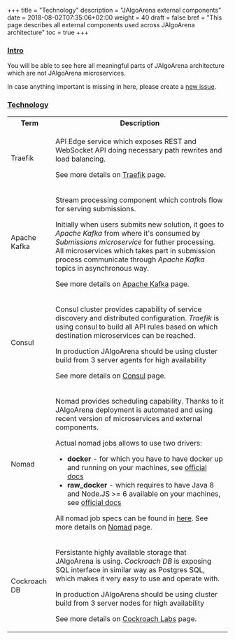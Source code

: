 +++
title = "Technology"
description = "JAlgoArena external components"
date = 2018-08-02T07:35:06+02:00
weight = 40
draft = false
bref = "This page describes all external components used across JAlgoArena architecture"
toc = true
+++

<h3 class="section-head" id="h-intro"><a href="#h-intro">Intro</a></h3>

You will be able to see here all meaningful parts of JAlgoArena architecture which are not JAlgoArena microservices. 

In case anything important is missing in here, please create a [new issue](https://github.com/jalgoarena/JAlgoArena/issues/new).

<h3 class="section-head" id="h-technology"><a href="#h-technology">Technology</a></h3>

<table class="bordered striped">
    <tr>
        <th>Term</th>
        <th>Description</th>
    </tr>
    <tr>
        <td>Traefik</td>
        <td>
            <p>API Edge service which exposes REST and WebSocket API doing necessary path rewrites and load balancing.</p>
            <p>See more details on <a href="https://traefik.io/" target="_blank">Traefik</a> page.</p>
        </td>
    </tr>
    <tr>
        <td>Apache Kafka</td>
        <td>
            <p>Stream processing component which controls flow for serving submissions.</p> 
            <p>
                Initially when users submits new solution, it goes to <em>Apache Kafka</em> from where it's consumed by <em>Submissions microservice</em> for futher processing. 
                All microservices which takes part in submission process communicate through <em>Apache Kafka</em> topics in asynchronous way.
            </p> 
            <p>See more details on <a href="https://kafka.apache.org/" target="_blank">Apache Kafka</a> page.</p>
        </td>
    </tr>
    <tr>
        <td>Consul</td>
        <td>
            <p>Consul cluster provides capability of service discovery and distributed configuration. <em>Traefik</em> is using consul to build all API rules based on which destination microservices can be reached.</p>
            <p>In production JAlgoArena should be using cluster build from 3 server agents for high availability</p>
            <p>See more details on <a href="https://consul.io/" target="_blank">Consul</a> page.</p>
        </td>
    </tr>
    <tr>
        <td>Nomad</td>
        <td>
            <p>Nomad provides scheduling capability. Thanks to it JAlgoArena deployment is automated and using recent version of microservices and external components.</p>
            <p>
                Actual nomad jobs allows to use two drivers: 
                <ul>
                    <li><strong>docker</strong> - for which you have to have docker up and running on your machines, see <a href="https://www.nomadproject.io/docs/drivers/docker.html" target="_blank">official docs</a></li>
                    <li><strong>raw_docker</strong> - which requires to have Java 8 and Node.JS >= 6 available on your machines, see <a href="https://www.nomadproject.io/docs/drivers/raw_exec.html" target="_blank">official docs</a></li>
                </ul>
            </p>
            <p>All nomad job specs can be found in <a href="https://github.com/jalgoarena/JAlgoArena-Nomad" target="_blank">here</a>. See more details on <a href="https://nomadproject.io/" target="_blank">Nomad</a> page.</p>
        </td>
    </tr>
    <tr>
        <td>Cockroach DB</td>
        <td>
            <p>Persistante highly available storage that JAlgoArena is using. <em>Cockroach DB</em> is exposing SQL interface in similar way as Postgres SQL, which makes it very easy to use and operate with.</p>
            <p>In production JAlgoArena should be using cluster build from 3 server nodes for high availability</p>
            <p>See more details on <a href="https://www.cockroachlabs.com/" target="_blank">Cockroach Labs</a> page.</p>
        </td>
    </tr>
</table>